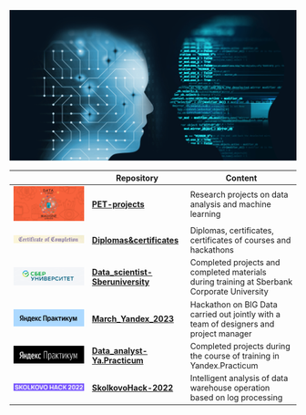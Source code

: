 <!--
**AlexeyK12/AlexeyK12** is a ✨ _special_ ✨ repository because its `README.md` (this file) appears on your GitHub profile.

Here are some ideas to get you started:

- 🔭 I’m currently working on ...
- 🌱 I’m currently learning ...
- 👯 I’m looking to collaborate on ...
- 🤔 I’m looking for help with ...
- 💬 Ask me about ...
- 📫 How to reach me: ...
- 😄 Pronouns: ...
- ⚡ Fun fact: ...
-->

![Image](fon_1.png)

|             | Repository   | Content                                                          |
|-------------|-------------|------------------------------------------------------------------|
| <a href="https://github.com/AlexeyK12/PET-projects/blob/main/README.md"><img src="pet_project_1.png" alt="PET Projects"></a> | [**PET-projects**](https://github.com/AlexeyK12/PET-projects/blob/main/README.md) | Research projects on data analysis and machine learning |
| <a href="https://github.com/AlexeyK12/Diplomas-and-certificates/blob/main/README.md"><img src="sert_1.png" alt="Diplomas & Certificates"></a> | [**Diplomas&certificates**](https://github.com/AlexeyK12/Diplomas-and-certificates/blob/main/README.md) | Diplomas, certificates, certificates of courses and hackathons |
| <a href="https://github.com/AlexeyK12/Data_scientist-Sberuniversity/blob/main/README.md"><img src="sber_1.png" alt="Data Scientist - Sberuniversity"></a> | [**Data_scientist-Sberuniversity**](https://github.com/AlexeyK12/Data_scientist-Sberuniversity/blob/main/README.md) | Completed projects and completed materials during training at Sberbank Corporate University |
| <a href="https://github.com/AlexeyK12/Hackathon_Yandex_2023/blob/main/README.md"><img src="YP_1.png" alt="March_Yandex_2023"></a> | [**March_Yandex_2023**](https://github.com/AlexeyK12/Hackathon_Yandex_2023/blob/main/README.md) | Hackathon on BIG Data carried out jointly with a team of designers and project manager |
| <a href="https://github.com/AlexeyK12/Data_analyst-Yandex.Practicum/blob/main/README.md"><img src="ЯП_1.png" alt="Data_analyst-Ya.Practicum"></a> | [**Data_analyst-Ya.Practicum**](https://github.com/AlexeyK12/Data_analyst-Yandex.Practicum/blob/main/README.md) | Completed projects during the course of training in Yandex.Practicum |
| <a href="https://github.com/AlexeyK12/SkolkovoHack-2022/blob/main/README.md"><img src="hack_1.png" alt="SkolkovoHack-2022"></a> | [**SkolkovoHack-2022**](https://github.com/AlexeyK12/SkolkovoHack-2022/blob/main/README.md) | Intelligent analysis of data warehouse operation based on log processing |

